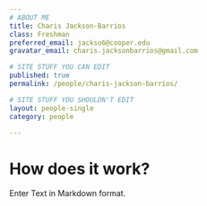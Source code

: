 ```yaml
---
# ABOUT ME
title: Charis Jackson-Barrios
class: Freshman
preferred_email: jackso6@cooper.edu
gravatar_email: charis.jacksonbarrios@gmail.com

# SITE STUFF YOU CAN EDIT
published: true
permalink: /people/charis-jackson-barrios/

# SITE STUFF YOU SHOULDN'T EDIT
layout: people-single
category: people

---
```


# How does it work?

Enter Text in Markdown format.